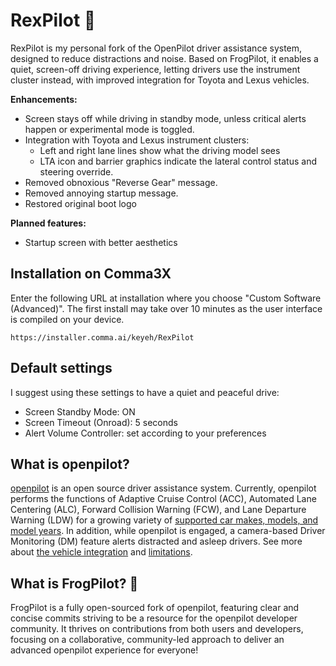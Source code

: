 # RexPilot 🦖

RexPilot is my personal fork of the OpenPilot driver assistance system, designed to reduce distractions and noise. Based on FrogPilot, it enables a quiet, screen-off driving experience, letting drivers use the instrument cluster instead, with improved integration for Toyota and Lexus vehicles.

**Enhancements:**

- Screen stays off while driving in standby mode, unless critical alerts happen or experimental mode is toggled.
- Integration with Toyota and Lexus instrument clusters:
  - Left and right lane lines show what the driving model sees
  - LTA icon and barrier graphics indicate the lateral control status and steering override.
- Removed obnoxious "Reverse Gear" message.
- Removed annoying startup message.
- Restored original boot logo

**Planned features:**

- Startup screen with better aesthetics

## Installation on Comma3X

Enter the following URL at installation where you choose "Custom Software (Advanced)". The first install may take over 10 minutes as the user interface is compiled on your device.

```
https://installer.comma.ai/keyeh/RexPilot
```

## Default settings

I suggest using these settings to have a quiet and peaceful drive:

- Screen Standby Mode: ON
- Screen Timeout (Onroad): 5 seconds
- Alert Volume Controller: set according to your preferences

## What is openpilot?

[openpilot](http://github.com/commaai/openpilot) is an open source driver assistance system. Currently, openpilot performs the functions of Adaptive Cruise Control (ACC), Automated Lane Centering (ALC), Forward Collision Warning (FCW), and Lane Departure Warning (LDW) for a growing variety of [supported car makes, models, and model years](docs/CARS.md). In addition, while openpilot is engaged, a camera-based Driver Monitoring (DM) feature alerts distracted and asleep drivers. See more about [the vehicle integration](docs/INTEGRATION.md) and [limitations](docs/LIMITATIONS.md).

## What is FrogPilot? 🐸

FrogPilot is a fully open-sourced fork of openpilot, featuring clear and concise commits striving to be a resource for the openpilot developer community. It thrives on contributions from both users and developers, focusing on a collaborative, community-led approach to deliver an advanced openpilot experience for everyone!
